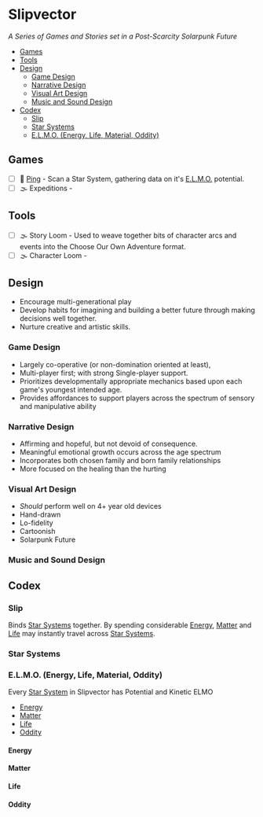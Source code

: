 # Slipvector
_A Series of Games and Stories set in a Post-Scarcity Solarpunk Future_

- [Games](#games)
- [Tools](#tools)
- [Design](#design)
  - [Game Design](#game-design)
  - [Narrative Design](#narrative-design)
  - [Visual Art Design](#visual-art-design)
  - [Music and Sound Design](#music-and-sound-design)
- [Codex](#codex)
  - [Slip](#slip)
  - [Star Systems](#star-systems)
  - [E.L.M.O. (Energy, Life, Material, Oddity)](#elmo-energy-life-material-oddity)

## Games
- [ ] 🌱 [Ping](./ping/README.md) - Scan a Star System, gathering data on it's [E.L.M.O.](#elmo-energy-life-materials-oddity) potential.
- [ ] 🌫️ Expeditions -

## Tools
- [ ] 🌫️ Story Loom - Used to weave together bits of character arcs and events into the Choose Our Own Adventure format.
- [ ] 🌫️ Character Loom -

## Design
- Encourage multi-generational play
- Develop habits for imagining and building a better future through making decisions well together.
- Nurture creative and artistic skills.

### Game Design
- Largely co-operative (or non-domination oriented at least),
- Multi-player first; with strong Single-player support.
- Prioritizes developmentally appropriate mechanics based upon each game's youngest intended age.
- Provides affordances to support players across the spectrum of sensory and manipulative ability


### Narrative Design
- Affirming and hopeful, but not devoid of consequence.
- Meaningful emotional growth occurs across the age spectrum
- Incorporates both chosen family and born family relationships
- More focused on the healing than the hurting

### Visual Art Design
- *Should* perform well on 4+ year old devices
- Hand-drawn
- Lo-fidelity
- Cartoonish
- Solarpunk Future

### Music and Sound Design

## Codex

### Slip
Binds [Star Systems](#star-systems) together. By spending considerable [Energy](#energy), [Matter](#matter) and [Life](#life) may instantly travel across [Star Systems](#star-systems).

### Star Systems

### E.L.M.O. (Energy, Life, Material, Oddity)

Every [Star System](#star-systems) in Slipvector has Potential and Kinetic ELMO

- [Energy](#energy)
- [Matter](#matter)
- [Life](#life)
- [Oddity](#oddity)

#### Energy
#### Matter

#### Life

#### Oddity
